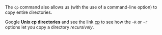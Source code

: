 
The `cp` command also allows us (with the use of a command-line option) to copy entire directories.

Google **Unix cp directories** and see the link [cp][] to see how the `-R` or `-r` options let you copy a directory *recursively*.

[cp]: http://en.wikipedia.org/wiki/Cp_(Unix)
